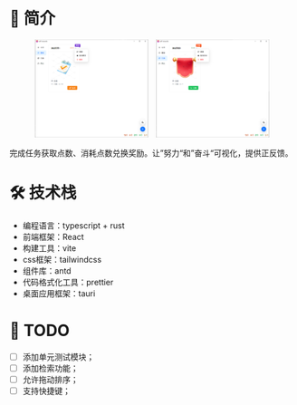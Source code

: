 # 🎈 简介

<div style="text-align:center;">
  <img src="preview1.png" alt="任务视图" width="200" style="display:inline-block; margin-right:10px;">
  <img src="preview2.png" alt="奖励视图" width="200" style="display:inline-block;">
</div>

完成任务获取点数、消耗点数兑换奖励。让”努力“和”奋斗“可视化，提供正反馈。

# 🛠️ 技术栈

- 编程语言：typescript + rust
- 前端框架：React
- 构建工具：vite
- css框架：tailwindcss
- 组件库：antd
- 代码格式化工具：prettier
- 桌面应用框架：tauri

# 📆 TODO
- [ ] 添加单元测试模块；
- [ ] 添加检索功能；
- [ ] 允许拖动排序；
- [ ] 支持快捷键；